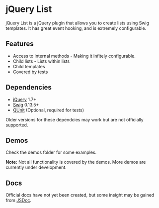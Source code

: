 # jQuery List

jQuery List is a jQuery plugin that allows you to create lists using Swig templates. It has great event hooking, and is extremely configurable.

## Features

 - Access to internal methods - Making it infitely configurable.
 - Child lists - Lists within lists
 - Child templates
 - Covered by tests

## Dependencies

 - [jQuery](http://jquery.com) 1.7+
 - [Swig](https://github.com/paularmstrong/swig) 0.13.5+
 - [QUnit](http://qunitjs.com/) (Optional, required for tests)

Older versions for these dependcies may work but are not officially supported. 

## Demos

Check the demos folder for some examples.

**Note:** Not all functionality is covered by the demos. More demos are currently under development. 

## Docs

Official docs have not yet been created, but some insight may be gained from [JSDoc](http://usejsdoc.org/).
